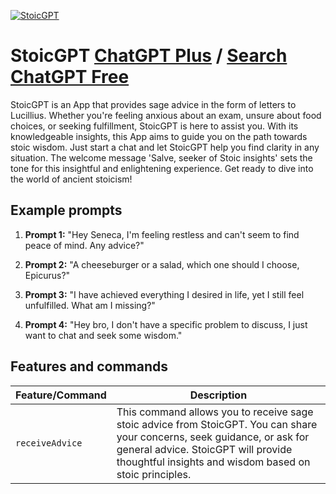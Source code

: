 
[![StoicGPT](https://files.oaiusercontent.com/file-N4va00BVZzsYsHIchcWLg1mX?se=2123-10-17T00%3A34%3A10Z&sp=r&sv=2021-08-06&sr=b&rscc=max-age%3D31536000%2C%20immutable&rscd=attachment%3B%20filename%3De1fcc371-de80-4e64-b622-ac6975e465c6.png&sig=zgeqLa76aJ9ouqwG%2B/iCYag5oTpM6ru0IHMvfiK7qwc%3D)](https://chat.openai.com/g/g-sHZQX848p-stoicgpt)

# StoicGPT [ChatGPT Plus](https://chat.openai.com/g/g-sHZQX848p-stoicgpt) / [Search ChatGPT Free](https://gptcall.net/index.html#/?search=StoicGPT)

StoicGPT is an App that provides sage advice in the form of letters to Lucillius. Whether you're feeling anxious about an exam, unsure about food choices, or seeking fulfillment, StoicGPT is here to assist you. With its knowledgeable insights, this App aims to guide you on the path towards stoic wisdom. Just start a chat and let StoicGPT help you find clarity in any situation. The welcome message 'Salve, seeker of Stoic insights' sets the tone for this insightful and enlightening experience. Get ready to dive into the world of ancient stoicism!

## Example prompts

1. **Prompt 1:** "Hey Seneca, I'm feeling restless and can't seem to find peace of mind. Any advice?"

2. **Prompt 2:** "A cheeseburger or a salad, which one should I choose, Epicurus?"

3. **Prompt 3:** "I have achieved everything I desired in life, yet I still feel unfulfilled. What am I missing?"

4. **Prompt 4:** "Hey bro, I don't have a specific problem to discuss, I just want to chat and seek some wisdom."

## Features and commands

| Feature/Command | Description |
| --- | --- |
| `receiveAdvice` | This command allows you to receive sage stoic advice from StoicGPT. You can share your concerns, seek guidance, or ask for general advice. StoicGPT will provide thoughtful insights and wisdom based on stoic principles. |


